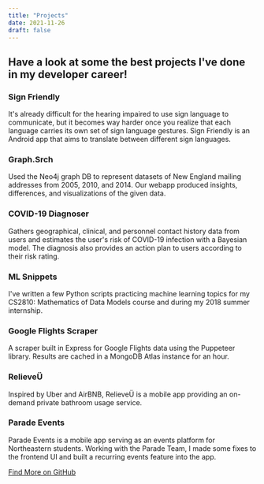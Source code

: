 ```yaml
---
title: "Projects"
date: 2021-11-26
draft: false
---
```


## Have a look at some the best projects I've done in my developer career!

### Sign Friendly
It's already difficult for the hearing impaired to use sign language to communicate, but it becomes way harder once you realize that each language carries its own set of sign language gestures. Sign Friendly is an Android app that aims to translate between different sign languages.

### Graph.Srch
Used the Neo4j graph DB to represent datasets of New England mailing addresses from 2005, 2010, and 2014. Our webapp produced insights, differences, and visualizations of the given data.

### COVID-19 Diagnoser
Gathers geographical, clinical, and personnel contact history data from users and estimates the user's risk of COVID-19 infection with a Bayesian model. The diagnosis also provides an action plan to users according to their risk rating.

### ML Snippets
I've written a few Python scripts practicing machine learning topics for my CS2810: Mathematics of Data Models course and during my 2018 summer internship.

### Google Flights Scraper
A scraper built in Express for Google Flights data using the Puppeteer library. Results are cached in a MongoDB Atlas instance for an hour.

### RelieveÜ
Inspired by Uber and AirBNB, RelieveÜ is a mobile app providing an on-demand private bathroom usage service.

### Parade Events
Parade Events is a mobile app serving as an events platform for Northeastern students. Working with the Parade Team, I made some fixes to the frontend UI and built a recurring events feature into the app.

[Find More on GitHub](https://github.com/54skyxenon)
